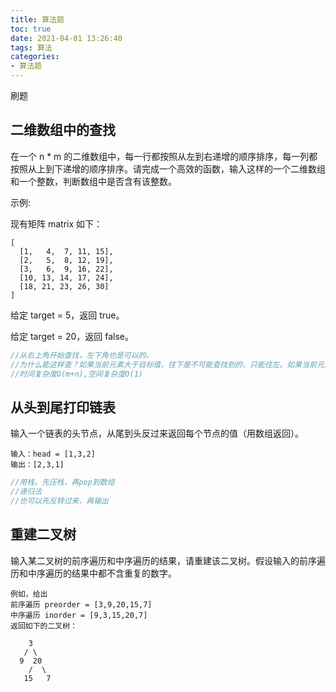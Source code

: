 ```yaml
---
title: 算法题
toc: true
date: 2021-04-01 13:26:40
tags: 算法
categories:
- 算法题
---
```


刷题

<!--more-->

## 二维数组中的查找

在一个 n * m 的二维数组中，每一行都按照从左到右递增的顺序排序，每一列都按照从上到下递增的顺序排序。请完成一个高效的函数，输入这样的一个二维数组和一个整数，判断数组中是否含有该整数。

示例:

现有矩阵 matrix 如下：

```
[
  [1,   4,  7, 11, 15],
  [2,   5,  8, 12, 19],
  [3,   6,  9, 16, 22],
  [10, 13, 14, 17, 24],
  [18, 21, 23, 26, 30]
]
```

给定 target = 5，返回 true。

给定 target = 20，返回 false。

```c++
//从右上角开始查找，左下角也是可以的。
//为什么能这样查？如果当前元素大于目标值，往下是不可能查找到的，只能往左。如果当前元素小于目标值，左边的元素也都小于目标值，只能向下。
//时间复杂度O(m+n),空间复杂度O(1)
```

## 从头到尾打印链表

输入一个链表的头节点，从尾到头反过来返回每个节点的值（用数组返回）。

```
输入：head = [1,3,2]
输出：[2,3,1]
```

```c++
//用栈，先压栈，再pop到数组
//递归法
//也可以先反转过来，再输出
```

## 重建二叉树

输入某二叉树的前序遍历和中序遍历的结果，请重建该二叉树。假设输入的前序遍历和中序遍历的结果中都不含重复的数字。

```
例如，给出
前序遍历 preorder = [3,9,20,15,7]
中序遍历 inorder = [9,3,15,20,7]
返回如下的二叉树：

    3
   / \
  9  20
    /  \
   15   7
```

```

```



